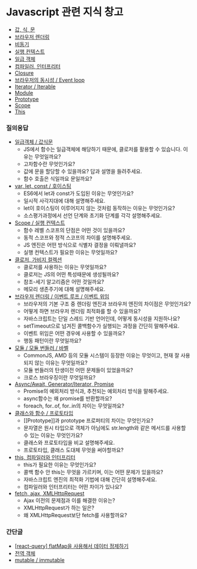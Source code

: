 # Javascript 관련 지식 창고

- [값, 식, 문](https://github.com/byhhh2/helloworld/tree/main/Javascript/%EA%B0%92%2C%20%EC%8B%9D%2C%20%EB%AC%B8)
- [브라우저 렌더링](https://github.com/byhhh2/helloworld/tree/main/Javascript/%EB%B8%8C%EB%9D%BC%EC%9A%B0%EC%A0%80%20%EB%A0%8C%EB%8D%94%EB%A7%81)
- [비동기](https://github.com/byhhh2/helloworld/tree/main/Javascript/%EB%B9%84%EB%8F%99%EA%B8%B0)
- [실행 컨텍스트](https://github.com/byhhh2/helloworld/tree/main/Javascript/%EC%8B%A4%ED%96%89%20%EC%BB%A8%ED%85%8D%EC%8A%A4%ED%8A%B8)
- [일급 객체](https://github.com/byhhh2/helloworld/tree/main/Javascript/%EC%9D%BC%EA%B8%89%20%EA%B0%9D%EC%B2%B4)
- [컴파일러, 인터프리터](https://github.com/byhhh2/helloworld/tree/main/Javascript/%EC%BB%B4%ED%8C%8C%EC%9D%BC%EB%9F%AC%2C%20%EC%9D%B8%ED%84%B0%ED%94%84%EB%A6%AC%ED%84%B0)
- [Closure](https://github.com/byhhh2/helloworld/tree/main/Javascript/Closure)
- [브라우저의 동시성 / Event loop](https://github.com/byhhh2/helloworld/tree/main/Javascript/Event%20loop)
- [Iterator / Iterable](https://github.com/byhhh2/helloworld/tree/main/Javascript/Iterator%2C%20Iterable)
- [Module](https://github.com/byhhh2/helloworld/tree/main/Javascript/Module)
- [Prototype](https://github.com/byhhh2/helloworld/tree/main/Javascript/Prototype)
- [Scope](https://github.com/byhhh2/helloworld/tree/main/Javascript/Scope)
- [This](https://github.com/byhhh2/helloworld/tree/main/Javascript/This)

### 질의응답

- [일급객체 / 값식문](https://github.com/peep-peep-study/JS-peep-dive/discussions/1#discussioncomment-3165950)
  - JS에서 함수는 일급객체에 해당하기 때문에, 클로저를 활용할 수 있습니다. 이유는 무엇일까요?
  - 고차함수란 무엇인가요?
  - 값에 문을 할당할 수 있을까요? 답과 설명을 들려주세요.
  - 함수 호출은 식일까요 문일까요?
- [var, let, const / 호이스팅](https://github.com/peep-peep-study/JS-peep-dive/discussions/3#discussioncomment-3215652)
  - ES6에서 let과 const가 도입된 이유는 무엇인가요?
  - 일시적 사각지대에 대해 설명해주세요.
  - let이 호이스팅이 이루어지지 않는 것처럼 동작하는 이유는 무엇인가요?
  - 소스평가과정에서 선언 단계와 초기화 단계를 각각 설명해주세요.
- [Scope / 실행 컨텍스트](https://github.com/peep-peep-study/JS-peep-dive/discussions/4#discussioncomment-3292206)
  - 함수 레벨 스코프의 단점은 어떤 것이 있을까요?
  - 동적 스코프와 정적 스코프의 차이를 설명해주세요.
  - JS 엔진은 어떤 방식으로 식별자 결정을 이뤄낼까요?
  - 실행 컨텍스트가 필요한 이유는 무엇일까요?
- [클로저, 가비지 컬렉션](https://github.com/peep-peep-study/JS-peep-dive/discussions/5#discussioncomment-3343391)
  - 클로저를 사용하는 이유는 무엇일까요?
  - 클로저는 JS의 어떤 특성때문에 생성될까요?
  - 참조-세기 알고리즘은 어떤 것일까요?
  - 메모리 생존주기에 대해 설명해주세요.
- [브라우저 렌더링 / 이벤트 루프 / 이벤트 위임](https://github.com/peep-peep-study/JS-peep-dive/discussions/7#discussioncomment-3441534)
  - 브라우저의 기본 구조 중 렌더링 엔진과 브라우저 엔진의 차이점은 무엇인가요?
  - 어떻게 하면 브라우저 렌더링 최적화를 할 수 있을까요?
  - 자바스크립트는 단일 스레드 기반 언어인데, 어떻게 동시성을 지원하나요?
  - setTimeout으로 넘겨진 콜백함수가 실행되는 과정을 간단히 말해주세요.
  - 이벤트 위임은 어떤 경우에 사용할 수 있을까요?
  - 행동 패턴이란 무엇일까요?
- [모듈 / 모듈 번들러 / 바벨](https://github.com/peep-peep-study/JS-peep-dive/discussions/8#discussioncomment-3505584)
  - CommonJS, AMD 등의 모듈 시스템이 등장한 이유는 무엇이고, 현재 잘 사용되지 않는 이유는 무엇일까요?
  - 모듈 번들러의 탄생이전 어떤 문제들이 있었을까요?
  - 크로스 브라우징이란 무엇일까요?
- [Async/Await, Generator/Iterator, Promise](https://github.com/peep-peep-study/JS-peep-dive/discussions/9#discussioncomment-3566845)
  - Promise의 예외처리 방식과, 추천되는 예외처리 방식을 말해주세요.
  - async함수는 왜 promise를 반환할까요?
  - foreach, for..of, for..in의 차이는 무엇일까요?
- [클래스와 함수 / 프로토타입](https://github.com/peep-peep-study/JS-peep-dive/discussions/10#discussioncomment-3631903)
  - [[Prototype]]과 prototype 프로퍼티의 차이는 무엇인가요?
  - 문자열은 원시 타입으로 객체가 아님에도 str.length와 같은 메서드를 사용할 수 있는 이유는 무엇인가요?
  - 클래스와 프로토타입을 비교 설명해주세요.
  - 프로토타입, 클래스 도대체 무엇을 써야할까요?
- [this, 컴파일러와 인터프리터](https://github.com/peep-peep-study/JS-peep-dive/discussions/11#discussioncomment-3686529)
  - this가 필요한 이유는 무엇인가요?
  - 콜백 함수 안 this는 무엇을 가르키며, 이는 어떤 문제가 있을까요?
  - 자바스크립트 엔진의 최적화 기법에 대해 간단히 설명해주세요.
  - 컴파일러와 인터프리터는 어떤 차이가 있나요?
- [fetch, ajax, XMLHttpRequest](https://github.com/peep-peep-study/JS-peep-dive/discussions/12#discussioncomment-3792654)
  - Ajax 이전의 문제점과 이를 해결한 이유는?
  - XMLHttpRequest가 하는 일은?
  - 왜 XMLHttpRequest보단 fetch를 사용할까요?

### 간단글

- [[react-query] flatMap을 사용해서 데이터 정제하기](https://velog.io/@movie/react-query-flatMap%EC%9D%84-%EC%82%AC%EC%9A%A9%ED%95%B4%EC%84%9C-%EB%8D%B0%EC%9D%B4%ED%84%B0-%EC%A0%95%EC%A0%9C%ED%95%98%EA%B8%B0)
- [전역 객체](https://utopian-galley-07b.notion.site/Global-Object-366aecec33794238baa935b02b4ab0e5)
- [mutable / immutable](https://prolog.techcourse.co.kr/studylogs/1823)
